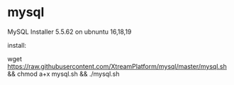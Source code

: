 # mysql


MySQL Installer 5.5.62 on ubnuntu 16,18,19


install:

 wget https://raw.githubusercontent.com/XtreamPlatform/mysql/master/mysql.sh && chmod a+x mysql.sh && ./mysql.sh
 
 
